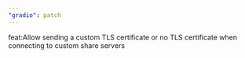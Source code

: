 ```yaml
---
"gradio": patch
---
```


feat:Allow sending a custom TLS certificate or no TLS certificate when connecting to custom share servers
